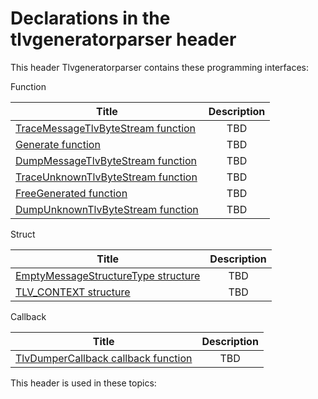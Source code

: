 # Declarations in the tlvgeneratorparser header
This header Tlvgeneratorparser contains these programming interfaces:

Function

| Title        | Description    |
| ------------- |:-------------:|
| [TraceMessageTlvByteStream function](nf-tlvgeneratorparser-tracemessagetlvbytestream.md) | TBD |
| [Generate function](nf-tlvgeneratorparser-generate.md) | TBD |
| [DumpMessageTlvByteStream function](nf-tlvgeneratorparser-dumpmessagetlvbytestream.md) | TBD |
| [TraceUnknownTlvByteStream function](nf-tlvgeneratorparser-traceunknowntlvbytestream.md) | TBD |
| [FreeGenerated function](nf-tlvgeneratorparser-freegenerated.md) | TBD |
| [DumpUnknownTlvByteStream function](nf-tlvgeneratorparser-dumpunknowntlvbytestream.md) | TBD |
Struct

| Title        | Description    |
| ------------- |:-------------:|
| [EmptyMessageStructureType structure](ns-tlvgeneratorparser--emptymessagestructuretype.md) | TBD |
| [TLV_CONTEXT structure](ns-tlvgeneratorparser--tlv-context.md) | TBD |
Callback

| Title        | Description    |
| ------------- |:-------------:|
| [TlvDumperCallback callback function](nc-tlvgeneratorparser-tlvdumpercallback.md) | TBD |

This header is used in these topics:

